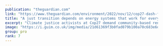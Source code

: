 ```yaml
---
publication: "theguardian.com"
link: "https://www.theguardian.com/environment/2022/nov/12/cop27-dash-for-gas-africa-energy-colonialism"
title: "A just transition depends on energy systems that work for everyone"
excerpt: "Climate justice activists at Cop27 demand community-based renewable projects that work for the people, not corporations"
image: "https://i.guim.co.uk/img/media/21d61369f3b0fad079b100a70c683e6d6b1eab8b/0_215_3250_1951/master/3250.jpg?width=1200&height=630&quality=85&auto=format&fit=crop&overlay-align=bottom%2Cleft&overlay-width=100p&overlay-base64=L2ltZy9zdGF0aWMvb3ZlcmxheXMvdGctZGVmYXVsdC5wbmc&enable=upscale&s=674efae11e59d7d508d619d236590ff2"
group: pro
rank: 7
---
```

